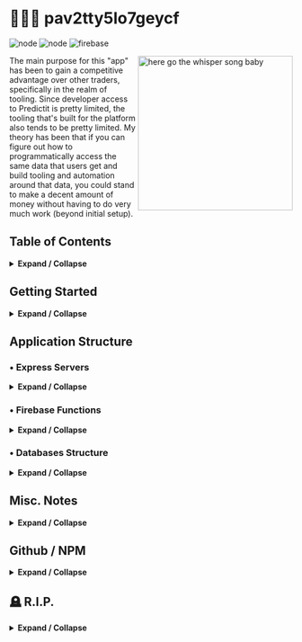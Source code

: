 # 🤷🏻‍♀️ pav2tty5lo7geycf

![node](https://img.shields.io/badge/node-12.18.0-brightgreen?style=flat-square)
![node](https://img.shields.io/badge/yarn-2.4.0-blue?style=flat-square)
![firebase](https://img.shields.io/badge/firebase-8.1.2-orange?style=flat-square)
<!-- ![markets](https://img.shields.io/endpoint?url=https://us-central1-kingmaker---firebase.cloudfunctions.net/browser-getServerStatus/markets&style=flat-square&label=markets&message=unknown) -->
<!-- ![notifications](https://img.shields.io/endpoint?url=https://us-central1-kingmaker---firebase.cloudfunctions.net/browser-getServerStatus/notifications&style=flat-square&label=notifications&message=unknown) -->

<img
  src="https://kingmaker---firebase.web.app/whisper-song-baby.jpg"
  align="right"
  alt="here go the whisper song baby"
  height="275">
  
The main purpose for this "app" has been to gain a competitive advantage over other traders, specifically in the realm of tooling. Since developer access to Predictit is pretty limited, the tooling that's built for the platform also tends to be pretty limited. My theory has been that if you can figure out how to programmatically access the same data that users get and build tooling and automation around that data, you could stand to make a decent amount of money without having to do very much work (beyond initial setup).

## Table of Contents
<details>
  <summary>
    <strong>Expand / Collapse</strong>
  </summary>
  <p>
  
  1. [Getting Started](#getting-started)
      - [Requirements](#requirements)
      - [Google Cloud Platform Project](#google-cloud-platform-project)
      - [`firebase-tools` + Yarn 2](#firebase-tools-+-yarn-2)
      - [Project Installation](#project-installation)
      - [Environment Variables](#environment-variables)
      - [Usage](#usage)
  1. [Application Structure](#application-structure)
      - [Express Servers](#express-servers)
      - [Firebase Functions](#firebase-functions)
        - [Alerts](#alerts)
          - [`contractsUpdated.js`](#contractsUpdatedjs)
          - [`marketAdded.js`](#marketAddedjs)
          - [`marketClosing.js`](#marketClosingjs)
        - [Browser](#browser)
          - [`createSession.js`](#createSessionjs)
        - [Data](#data)
          - [`updateAccountFunds.js`](#updateAccountFundsjs)
          - [`updateContractPosition.js`](updateContractPositionjs) **[WIP]**
          - [`updateContractPrice.js`](#updateContractPricejs)
          - [`updateMarket.js`](#updateMarketjs)
          - [`updateMarketPosition.js`](updateMarketPositionjs) **[WIP]**
          - [`updateMarkets.js`](#updateMarketsjs)
          - [`updateOpenOrders.js`](updateOpenOrdersjs) **[WIP]**
          - [`updateOrderBook.js`](updateOrderBookjs) **[WIP]**
          - [`updatePriceHistory.js`](#updatePriceHistoryjs)
          - [`updatePriceInterval.js`](#updatePriceIntervaljs)
          - [`updatePriceOHLC.js`](#updatePriceOHLCjs)
          - [`updateTradeHistory.js`  ](updateTradeHistoryjs)
        - [DB](#db)
          - [`addCreatedAt.js`](#addCreatedAtjs)
          - [`cleanupDatabase.js`](#cleanupDatabasejs)
          - [`deleteClosedMarkets.js`](#deleteClosedMarketsjs)
          - [`deleteStalePriceData.js` ](deleteStalePriceDatajs) **[WIP]**
  1. [Database Structure](#database-structure)
  1. [Misc. Notes](#misc-notes)
      - [Strategy](#strategy)
      - [Questions](#questions)
      - [Indicators](#indicators)
      - [Quotes](#quotes)
      - [WS](#ws)
      - [Puppeteer](#puppeteer)
      - [Trades](#trades)
      - [Notifications](#notifications)
      - [Utils](#utils)
      - [Other](#other)
      - [API](#api)
        - [predictit.org](#predictit.org)
      - [Formulas](#formulas)
        - [Number Of Shares To Buy](#number-of-shares-to-buy)
        - [Profit Or Loss On Sale](#profit-or-loss-on-sale)
        - [Empty Database](#empty-database)
      - [Env Vars](#env-vars)
      - [NPM Packages](#npm-packages)
      - [Github Repositories](#github-repositories)
  
  </p>
</details>

## Getting Started

<details>
  <summary>
    <strong>Expand / Collapse</strong>
  </summary>
  <p>
  

### Requirements
- node: `12.18.0`
- yarn: `2.4.0`

### Google Cloud Platform Project
Make sure you have created a Google Cloud Platform project [here](https://console.cloud.google.com) and have installed the gcloud sdk [here](https://cloud.google.com/sdk/docs/install).

### `firebase-tools` + Yarn 2
```bash
# Install firebase-tools globally (you'll need to build and link version that works with yarn 2)
# see: https://github.com/firebase/firebase-tools/pull/2356#issuecomment-755245782
$ git clone https://github.com/firebase/firebase-tools
$ cd firebase-tools
$ git checkout ss-fix-yarn-2
$ npm install
$ npm run build
$ npm link
```

### Project Installation
```bash
# Clone this repository
$ git clone https://github.com/tshamz/pav2tty5lo7geycf

# Install dependencies (must use yarn)
$ yarn install
```

### Environment Variables
```bash
# Create .env file
$ touch .env
```

Sample env file:
```env
# filenames
DEPLOY_SCRIPT="deploy.sh"
BUILD_ARCHIVE=".build.zip"

# paths
PROJECT_ROOT="<absolute_path_to_project_root>"
FUNCTIONS_ROOT="<absolute_path_to_functions_root>"
MARKETS_ROOT="<absolute_path_to_markets_root>"
NOTIFICATIONS_ROOT="<absolute_path_to_notifications_root>"
SERVICES_ROOT="<absolute_path_to_services_root>"
STATUS_ROOT="<absolute_path_to_status_root>"

# ports
MAIN_PORT="8080"
MARKETS_HOST_PORT="8081"
NOTIFICATIONS_HOST_PORT="8082"
STATUS_HOST_PORT="8083"

# google
GCLOUD_PROJECT="<gcloud_project_id>"
GOOGLE_APPLICATION_CREDENTIALS="<path_to_application_default_credentials>" # [1]

# firebase
FIREBASE_PROJECT="<gcloud_project_id>"  # [2]
FIREBASE_DEFAULT_DATABASE_URL="<url_of_firebase_project_default_database>"

# [1] should be in root of project
# [2] same as GCLOUD_PROJECT
```

### Usage
To start developing
```bash
$ yarn dev:<server_name>

# e.g.
$ yarn dev:notifications

# see scripts in root package.json for more details
```
  </p>
</details>

## Application Structure

### • Express Servers
<details>
  <summary>
    <strong>Expand / Collapse</strong>
  </summary>
  <p>


There are two express servers that each open up a single websocket connection with Predictit, one for realtime market/contract updates (`markets/`), one for for platform notifications (`notifications/`). Both take care of opening up their connection with Predictit, reconnecting if the their link gets severed, and handling the receipt of messages pushed from Predictit. After parsing out the data from the received message, it's then sent to a firebase function for storage in our own realtime database. The servers are deployed as services to their own containers on Google App Engine.

**Notes:**
* The market/contract messages are sent from Predictit when:
  - Market volume changes
  - Contract price changes
  - Contract order book changes (order is bought/sold/added/removed)
    - These messages aren't sent unless explicitly subscribed to (see below)
* Messages that can be sent to Predictit include:
  - Asking Predictit to start/stop sending message for a specific order book's changes
* The market/contract websocket connection is unauthenticated

  </p>
</details>


### • Firebase Functions
<details>
  <summary>
    <strong>Expand / Collapse</strong>
  </summary>
  <p>

There's a suite of firebase serverless functions that are used for performing different actions throughout the app. These actions can be triggered by changes to the database, on a schedule, explicitly called from somewhere within the app, or manually through an http request. As of right now actions are grouped by: **alerts**, **browser**, **data**, and **db**.

#### 🚨 Alerts

##### [`contractsUpdated.js`](/packages/functions/alerts/contractsUpdated.js)
- Sends an sms when a contract is added to a market
- Triggered by [update](/packages/functions/alerts/index.js) to [`markets/{market}/contracts` node](/packages/functions/alerts/index.js)

##### [`marketAdded.js`](/packages/functions/alerts/marketAdded.js)
- Sends an sms when new market is created
- Triggered when [`markets/{market}` node](/packages/functions/alerts/index.js) is [created](/packages/functions/alerts/index.js)

##### [`marketClosing.js`](/packages/functions/alerts/marketClosing.js)
- Sends an sms when a market is closing in the next 24 hours
- Triggered when [`markets/{market}/daysLeft` property](/packages/functions/alerts/index.js) is [updated](/packages/functions/alerts/index.js)


#### 🌎 Browser

##### [`createSession.js`](/packages/functions/browser/createSession.js)
- Uses [puppeteer](https://github.com/puppeteer/puppeteer) to login to the site and store the `localStorage` session data to the database
- The session data can then be used to turn a future unauthenticated puppeteer instance into an authenticated one without the extra step of entering in credentials
- This is important because without it, if you are using puppeteer to perform 100's of automated actions through out the day, it will also create 100's of new authenticated sessions which is likely to arouse suspicion
- The session data includes the current websocket url used to connect to the Predictit market/contract websocket used mentioned above
- This function is [scheduled](/packages/functions/browser/index.js) to run automatically once a day in order to keep session data fresh or run [on call](/packages/functions/browser/index.js) when needed
    
**Notes**
- This technology can be used to automate buying and selling, which is a key part of how this whole system makes money
- Automation of anything is against Predictit's ToS and may get you a warning or even even banned (if you get caught)
- Headless automation is preferred over using the internal "private" api (`https://www.predictit.org/api`) because activity looks like it's coming from a real user, which can be further improved by using [puppeteer-extra](https://github.com/berstend/puppeteer-extra/tree/master/packages/puppeteer-extra)

#### 📊 Data

##### [`updateAccountFunds.js`](/packages/functions/data/updateAccountFunds.js)
- Updates user's Predictit account fund [data](/packages/functions/data/updateAccountFunds.js):
  - available cash
  - amount invested
  - profitable predictions
- Data is under the [`funds`](/packages/functions/data/updateAccountFunds.js) node inside the default database
- Triggered by [`accountfunds_data`](/packages/notifications/onMessage.js) message sent from Predictit on `notifications` server

##### [`updateContractPrice.js`](/packages/functions/data/updateContractPrice.js)
- Updates realtime contract price [data](/packages/functions/data/updateContractPrice.js)
- Data is under the [`prices/{contract_id}/lastTrade`](/packages/functions/data/updateContractPrice.js) property in the default database
- Triggered by [`contractStats`](/packages/markets/onMessage.js) message sent from Predictit on `markets` server

##### [`updateMarket.js`](/packages/functions/data/updateMarket.js)
- Updates realtime information about [markets](/packages/functions/data/updateMarket.js):
  - market active
  - total trade volume
- Data is under the [`markets/{market_id}` nodes](/packages/functions/data/updateMarket.js) in the default database
- Triggered by [`marketStats`](/packages/markets/onMessage.js) message sent from Predictit on `markets` server

##### [`updateMarkets.js`](/packages/functions/data/updateMarkets.js)
- Updates [market](/packages/functions/data/updateMarkets.js) and [contract](/packages/functions/data/updateMarkets.js) metadata, as well as additional [price](/packages/functions/data/updateMarkets.js) data
  - Market data updated under the `markets/{market_id}` node:
    - id
    - url
    - name
    - short name
    - image
    - active
    - date end
    - days left
    - contract ids
  - Contract data updated under the `contracts/{contract_id}` node:
    - contract id
    - url
    - name
    - short name
    - market id
    - image
    - display order
  - Price data updated under the `prices/{contract_id}` node:
    - contract id
    - buy no
    - buy yes
    - sell no
    - sell yes
    - market
- Data is provided by the official Predictit public api, which is only updated once every 60 seconds and therefore is considered stale
  - Only metadata and non-critical price data is collected from this API
  - Data is only fetched [once every 60 seconds](/packages/functions/data/index.js)

##### [`updateTimespanData.js`](/packages/functions/data/updateTimespanData.js)
- 

#### 💾 DB

##### [`cleanupDatabase.js`](/packages/functions/db/cleanupDatabase.js)
- Utility function that is triggered [manually](/packages/functions/db/index.js) clean up databases

##### [`purgeMarkets.js`](/packages/functions/db/purgeMarkets.js)
- 

##### [`removeContractData.js`](/packages/functions/db/removeContractData.js)
- 

##### [`removeMarketData.js`](/packages/functions/db/removeMarketData.js)
- 

#### 🚧 WIP

##### [`updateOrderBook.js`](/packages/functions/data/updateOrderBook.js)
- ⚠️ **`WORK IN PROGRESS`**
- Updates the order book for all contracts
- Data is under the `orderBooks` node in the default database
- Data is provided by the unofficial Predicitit orderBook api (`https://predictit-f497e.firebaseio.com/contractOrderBook.json`)
- url is unauthenticated

##### [`updatePriceHistory.js`](/packages/functions/data/updatePriceHistory.js)
- ⚠️ sorta...**`WORK IN PROGRESS`**
- Tracks changes in `lastTrade` price of all contracts
- Responds to [writes](/packages/functions/data/index.js) to the [`prices/{contract_id}/lastTrade`](/packages/functions/data/index.js) property in the default database
- Updates the [`{contract_id}/{timestamp}`](/packages/functions/data/updatePriceHistory.js) property in the [`price-history`](/packages/functions/data/updatePriceHistory.js) database

##### [`updatePriceInterval.js`](/packages/functions/data/updatePriceInterval.js)
- ⚠️ sorta...**`WORK IN PROGRESS`**
- Tracks `lastTrade` price of all contracts at a consistent interval [(currently every 10 minutes)](/packages/functions/data/index.js)
- Uses data from `prices/{contract_id}/lastTrade` property in the default database
- Updates the `{contract_id}/{timestamp}` property in the `price-interval` database

##### [`updateTradeHistory.js`  ](/packages/functions/data/updateTradeHistory.js)
- Keeps a list of all trade data:
  - market id
  - contract id
  - cost
  - profit
  - fees
  - risk change
  - quantity
  - price
  - trade type
- Data is in the `trade-history` database
- Triggered by `tradeConfirmed_data` message sent from Predictit on `notifications` server
</p>
</details>

### • Databases Structure

<details>
  <summary>
    <strong>Expand / Collapse</strong>
  </summary>
  <p>

- Default Database (`default-rtdb`)
  - `contracts`
    - `{contract_id}`
      - `displayOrder`
      - `id`
      - `image`
      - `market`
      - `name`
      - `shortName`
      - `url`
  - `markets`
    - `{market_id}`
      - `active`
      - `id`
      - `image`
      - `name`
      - `shortName`
      - `url`
      - `contracts[]`
        - `{index}`: `{contract_id}`
  - `prices`
    - `{contract_id}`
        - `buyNo`
        - `buyYes`
        - `id`
        - `lastTrade`
        - `market`
        - `open`
        - `sellNo`
        - `sellYes`
  - `session` (some fields omitted)
    - `wssHost`
    - `username`
    - `eng_mt`
      - `numOfTimesMetricsSent`
      - `scrollDepth`
      - `sessionStartTime`
      - `timeOnSite`
      - `ver`
    - `token`
      - `value`
    - `tokenExpires`
    - `refreshToken`
    - `orderBooks`
    - `{contract_id}`
      - `_timestamp`
      - `_updateAt`
      - `noOrders[]`
        - `{index}`[]
          - `costPerShareNo`
          - `costPerShareYes`
          - `pricePerShare`
          - `quantity`
          - `tradeType`
      - yesOrders
        - `{index}`[]
          - `costPerShareNo`
          - `costPerShareYes`
          - `pricePerShare`
          - `quantity`
          - `tradeType`
    

- Price History (`price-history`)
  - `{contract_id}`
    - `{timestamp}`: `{price}`
    
- Price Interval(`price-interval`)
  - `{contract_id}`
    - `{timestamp}`: `{price}`

- Trade History (`trade-history`)
  - `{firebase_list_id}`
    - `contract`
    - `cost`
    - `fees`
    - `market`
    - `price`
    - `profit`
    - `quantity`
    - `riskChange`
    - `tradeType`

  </p>
</details>

## Misc. Notes

<details>
  <summary>
    <strong>Expand / Collapse</strong>
  </summary>
  <p>
  
For markets that are building towards a single event (e.g. an election w/ some uncertainty on a single date)
  - don't invest before and hold throughout the event
  - research and pick a position before
  – be willing to change your position as things change
  - ride the waves
  - settle into final position as things become more clear and concrete

> "For something like that, if you had 10k shares of a bracket at say 6c, you could sell 5k at 9c and effectively bring the cost of the remaining down to 3c (+ the 10% profit fee for the other half). Even better is to sell enough to free roll the rest. Have $100 that turns into $300? Sell half and secure profit no matter the outcome. Having your cake and potentially eating it too."

> "Your Risk in any contract is the sum of your profits and losses, across all contracts, should that contract resolve to 'Yes'. To work out this sum, add the 'If Yes' figure for the contract to the 'If No' figures for all other contracts."
> "Your Investment in the market as a whole is equal to your greatest Risk in any one contract. This is the amount PredcitIt debits from your account to cover your position."
> "Your Payout is the amount you would be credited if the contract resolves to Yes. It is the difference between your total Investment (greatest Risk) and the Risk in the winning contract."
> "Share Value corresponds to the face value of your position in each contract (shares multiplied by average purchase price). This value cannot exceed $850."

### Questions

1. what's the purpose of massive buy/sell "walls" in order books?
  1. are they there just to psych you out?
  1. who tf has that many shares to put up massive walls like that?
1. why does it always seem like someone sells right after I buy (I assume to bring down the last trade price)?
1. also, why does it seem like when you buy out all shares at a certain price, a few seconds later a few more shares (~100) pop up for sale at that same price again?
1. what's the point of leaving the breadcrumbs of sell offers in the orderbook? Is it to keep the price low or an attempt to trick someone into buying and driving the price up? or neither?

    >It’s called “painting the tape”.
    >
    >They want to print a higher or lower price to give the impression the contract is >moving in a certain direction.

### Indicators
- simple moving average
- rsi
- macd
  - short
  - mid
  - long
- point and figure charts
- momentum indicators
- stochastics indicators
- adx

### Utils

- time randomizer to make activities look more "human"
- datastore tracking the last timestamp an activity was run
  - purchase via automation
  - connect/login via headless browser
  - don't run function if timer is still active
- maintain "trading" hours so that automation's activity doesn't look suspicious or stand out

### Other

- alert for markets closing in less than 24 hours
- 🚫 compare 24 hour trend average price to 90 day trend -- are same?
- alert when purchase drops below min at purchase time
- volume check - enough volume to make it worthwhile
- volitility = changes in last timeframe
- need markets with a consistent level of volitility not situational
- algo could care about ~30 data points for each market
  - each data point is a 20 min interval
    - 5 mins is too much and wont capture a sustained downtrend
    - each hour is prob way too slow)
    - moving average
  - so past 10 hours considered with maybe a slight weight for recency
    - weighted moving average
- Price changes on the lower end ($0.01 => $0.02 = x2)
  - yield a much higher return
  - more volume to move 5,000 shares vs 500
  - changes hurt more (e.g. $0.06 => $0.03 loss of half of investment)
- sometime you can have outcomes which were once possible, but at a certain point in time become next to impossible well before end date.
  - More often than not those markets still trade in the $0.95/0.05 range instead of the $0.99/0.01 range
  - Sometimes a market will reach $0.99/0.01 status, but still bounce around $0.98/0.02 or $0.97/0.03 and then back up to $0.99/0.01
- make sure volume is there before buy/sell in order to avoid getting stuck in a position
- max out on .01 on a market with a long life left
  - over the course of that market's lifespan slowly sell small chunks of shares at .02
- bot to sell of chucks of a large position as to not spook buyers

### API

#### predictit.org

- https://predictit-f497e.firebaseio.com/marketStats.json
- https://predictit-f497e.firebaseio.com/contractStats.json
- https://predictit-f497e.firebaseio.com/contractOrderBook/.json

- protocols: https
- base: predictit.org/api
- paths:
  - 🚫 /Trade/SubmitTrade
  - 🚫 /Trade/<trade_id>/OrderBook
  - 🚫 /Profile/contract/<contract_id>/Shares
  - ✅ /Profile/Shares?sort=traded&sortParameter=ALL
  - 🚫 /Market/<market_id>
  - 🚫 /Market/<market_id>/Contracts

```
type site_status
data {
  IsMaintenance: false,
  IsTradingSuspended: true,
  MaintenanceMessage: '',
  SystemMessage: '',
  TradingSuspendedMessage: 'We are currently performing routine site maintenance. PredictIt will re-open for trading at 5:00 AM Eastern Time.',
  TimeStamp: 2020-12-04T09:00:12.629Z,
  Guid: 'dbcc02e4-cfc6-41bf-bf2f-58859d537eae'
}
```

  </p>
</details>


## Github / NPM

<details>
  <summary>
    <strong>Expand / Collapse</strong>
  </summary>
  <p>

### NPM Packages

https://numpy.org
https://www.npmjs.com/package/@thi.ng/transducers-stats
https://www.npmjs.com/package/tulind
https://www.npmjs.com/package/technicalindicators
https://www.npmjs.com/package/talib
https://www.npmjs.com/package/trend
https://www.npmjs.com/package/regression-trend
https://www.npmjs.com/package/ta-math
https://www.npmjs.com/package/keltnerchannel
https://www.npmjs.com/package/trendline
https://www.npmjs.com/package/trading-signals
https://www.npmjs.com/package/pdfast
https://www.npmjs.com/package/basic-trend
https://www.npmjs.com/package/indicators
https://www.npmjs.com/package/trendyways
https://www.npmjs.com/package/is-monotonic
https://www.npmjs.com/package/@foretold/cdf
https://www.npmjs.com/package/pivotrade
https://www.npmjs.com/package/is-bullish
https://www.npmjs.com/package/gambitjs
https://www.npmjs.com/package/alphacate
https://www.npmjs.com/package/candlestick
https://www.npmjs.com/package/technical-analysis
https://www.npmjs.com/package/ta.js

### Github Repositories

https://github.com/TWSummer/PredictIt_Analyzer/blob/main/main.rb
https://github.com/zlex7/Predictit-Public/commit/9dcf86a0fd167539c691e5867059b14da3add77e
https://github.com/aebe/PredictitDiscordNew/commits/master
https://github.com/crunkilton/predictit/blob/master/arbitrage.py
https://github.com/capricorn/pi/blob/master/predictit/piws.py
https://github.com/erikbern/predictit/blob/master/opt.py
https://github.com/Maxi100a/predictit-riskless-arbitrage-algorithm/blob/master/multiple.py
https://github.com/anthonyebiner/PredictitDiscordNew/blob/master/discord_bot.py
https://github.com/harryposner/pypredictit
https://github.com/harryposner/pypredictit/blob/master/predictit/account.py
https://github.com/dang3r/go-predictit
https://github.com/danielkovtun/rpredictit
https://github.com/stephengardner/pyredictit
https://github.com/trautlein/node-predict-it
https://github.com/evbarnett/predictit-client
https://github.com/andersknospe/janky_predictit_recorder
https://github.com/RickWeber/predictit_api
https://github.com/dwasse/predictit-api
https://github.com/capricorn/pi
https://github.com/christopherfelt/PredictItAPIScripts
https://github.com/jjordanbaird/predictit-data
https://github.com/adamjoshuagray/PredictItPy
https://github.com/cran/rpredictit
  
  </p>
</details>



## 🪦 R.I.P.

<details>
  <summary>
    <strong>Expand / Collapse</strong>
  </summary>
  <p>

### Express Servers
* The `status` is there as the default Google App Engine service; it doesn't do anything noteworthy
* The notifications messages are sent from Predictit when:
  - Market is opened or closed
  - Site enters/exits maintenance mode
  - User sells shares, buys shares, deposits, withdraws
  - User opened new buy/sell order
  - User's open order in market is bought/sold
* The notifications connection is authenticated (messages are specific to authenticated user)

- automatically sign up for google alert based on new positions added
  - remove alerts when position is closed
  - https://www.npmjs.com/package/google-alerts-api
- Use tools to identify if price increase is natural or pump and dump
  - Google trends
  - Google search volume
  - Twitter search
    - https://github.com/twitterdev/tweet-search

##### [`updateContractPosition.js`](/packages/functions/data/updateContractPosition.js)
- ⚠️ **`WORK IN PROGRESS`**
- Updates all active contract position [data](/packages/functions/data/updateContractPosition.js):
  - market id
  - prediction (yes/no)
  - quantity
  - open buy orders
  - open sell orders
  - average price of owned shares
- Data is under the [`contractPositions`](/packages/functions/data/updateContractPosition.js) node in the default database
- Triggered by [`contractOwnershipUpdate_data`](/packages/notifications/onMessage.js) message sent from Predictit on `notifications` server

##### [`updateMarketPosition.js`](/packages/functions/data/updateMarketPosition.js)
- ⚠️ **`WORK IN PROGRESS`**
- Updates meta information about all active contract positions in a particular market
  - total investment
  - max payout
- Data is under the `marketPositions` node in the default database
- Triggered by `marketOwnershipUpdate_data` message sent from Predictit on `notifications` server

##### [`updateOpenOrders.js`](/packages/functions/data/updateOpenOrders.js)
- ⚠️ **`WORK IN PROGRESS`**
- Updates orders that have not been completely fulfilled yet
- Data is under the `openOrders` node in the default database
- Triggered by `tradeConfirmed_data` and `notification_shares_traded` messages sent from Predictit on `notifications` server

##### [`updatePriceOHLC.js`](/packages/functions/data/updatePriceOHLC.js)
- ⚠️ sorta...**`WORK IN PROGRESS`**
- Tracks "open", high, low, and "close" prices of all contracts at a consistent interval [(currently every 1 hour)](/packages/functions/data/index.js)
- Uses `lastTrade` and `open` property data from `prices/{contract_id}` nodes in the default database
- Updates the `{contract_id}/{timestamp}` node in the `price-ohlc` database

##### [`addCreatedAt.js`](/packages/functions/db/addCreatedAt.js)
- When a new contract or market is added under the [`contracts`](/packages/functions/db/index.js) or [`markets`](/packages/functions/db/index.js) node in the default database, this function adds a meta `_createdAt` property to the new node

##### [`deleteClosedMarkets.js`](/packages/functions/db/deleteClosedMarkets.js)
- [Scheduled](/packages/functions/db/index.js) function that is used to remove market, contract, price, and orderBook nodes from the database when a contract is removed from Predictit
- Helps prevent database from becoming large and increasing firebase costs

##### [`deleteStalePriceData.js`](/packages/functions/db/deleteStatePriceData.js)
- ⚠️ **`WORK IN PROGRESS`**
- [Scheduled](/packages/functions/db/index.js) function that is used to remove price data that is out of date
- Helps prevent database from becoming large and increasing firebase costs  

##### [`updateContractPrice.js`](/packages/functions/data/updateContractPrice.js)
- The data under the `prices` node is important because a number of other functions and databases depend on it:
  - [`updatePriceHistory.js`](/packages/functions/data/updatePriceHistory.js) and `price-history` database
  - [`updatePriceInterval.js`](/packages/functions/data/updatePriceInterval.js) and `price-interval` database
  - [`updatePriceOHLC.js`](/packages/functions/data/updatePriceOHLC.js) and `price-ohcl` database
  
  </p>
</details>


